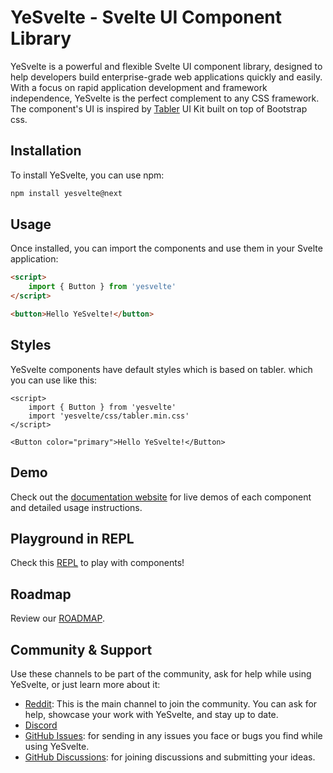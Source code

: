 # YeSvelte - Svelte UI Component Library

YeSvelte is a powerful and flexible Svelte UI component library, designed to help developers build enterprise-grade web applications quickly and easily. With a focus on rapid application development and framework independence, YeSvelte is the perfect complement to any CSS framework. The component's UI is inspired by [Tabler](https://tabler.github.io/) UI Kit built on top of Bootstrap css.

## Installation

To install YeSvelte, you can use npm:

```bash
npm install yesvelte@next
```

## Usage
Once installed, you can import the components and use them in your Svelte application:

```html
<script>
	import { Button } from 'yesvelte'
</script>

<button>Hello YeSvelte!</button>
```

## Styles

YeSvelte components have default styles which is based on tabler. which you can use like this:

```svelte
<script>
	import { Button } from 'yesvelte'
	import 'yesvelte/css/tabler.min.css'
</script>

<Button color="primary">Hello YeSvelte!</Button>
```

## Demo

Check out the [documentation website](https://www.yesvelte.com) for live demos of each component and detailed usage instructions.

## Playground in REPL

Check this [REPL](https://svelte.dev/repl/a26156e5cb1143d0bed393b2d1d3e754?version=3.55.1) to play with components!

## Roadmap

Review our [ROADMAP](https://github.com/yesvelte/yesvelte/blob/dev/ROADMAP.md/).

## Community & Support

Use these channels to be part of the community, ask for help while using YeSvelte, or just learn more about it:

- [Reddit](https://www.reddit.com/r/yesvelte): This is the main channel to join the community. You can ask for help, showcase your work with YeSvelte, and stay up to date.
- [Discord](https://discord.gg/KqC8D6xM9y)
- [GitHub Issues](https://github.com/yesvelte/yesvelte/issues): for sending in any issues you face or bugs you find while using YeSvelte.
- [GitHub Discussions](https://github.com/yesvelte/yesvelte/discussions): for joining discussions and submitting your ideas.
